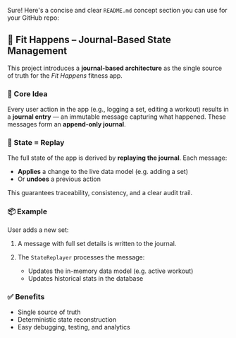Sure! Here's a concise and clear `README.md` concept section you can use for your GitHub repo:
## 🧾 Fit Happens – Journal-Based State Management

This project introduces a **journal-based architecture** as the single source of truth for the *Fit Happens* fitness app.

### 🧠 Core Idea

Every user action in the app (e.g., logging a set, editing a workout) results in a **journal entry** — an immutable message capturing what happened. These messages form an **append-only journal**.

### 🔁 State = Replay

The full state of the app is derived by **replaying the journal**. Each message:

* **Applies** a change to the live data model (e.g. adding a set)
* Or **undoes** a previous action

This guarantees traceability, consistency, and a clear audit trail.

### 📦 Example

User adds a new set:

1. A message with full set details is written to the journal.
2. The `StateReplayer` processes the message:

   * Updates the in-memory data model (e.g. active workout)
   * Updates historical stats in the database

### ✅ Benefits

* Single source of truth
* Deterministic state reconstruction
* Easy debugging, testing, and analytics
